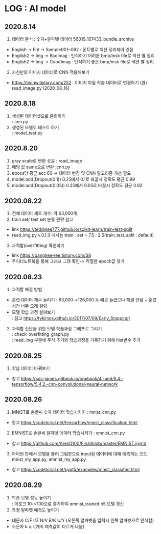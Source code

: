 # LOG : AI model

## 2020.8.14
1. 데이터 분석  : 숫자+알파벳 데이터
56019_107433_bundle_archive  
- English -> Fnt -> Sample001~062 : 폰트별로 섹션 정리되어 있음
- English2  -> Img -> BadImag : 인식하기 어려운 bmp/msk file로 섹션 별 정리
- English2  -> Img -> GoodImag : 인식하기 좋은 bmp/msk file로 섹션 별 정리

2. 자신만의 이미지 데이터로 CNN 적용해보기
- https://twinw.tistory.com/252
: 이미지 파일 학습 데이터로 변경하기 (완) read_image.py (2020_08_16)

## 2020.8.18

1. 생성된 데이터셋으로 훈련하기  
: cnn.py
2. 생성된 모델로 테스트 하기  
: model_test.py

## 2020.8.20
1. gray scale로 변환 성공
: read_image
2. 패딩 값 same으로 변환
:cnn.py
3. epocs당 평균 acc 60 -> 데이터 변경 및 CNN 알고리즘 개선 필요
4. model.add(Dropout(0.1)) 0.25에서 0.1로 바꿀시 정확도 평균 0.89
5. model.add(Dropout(0.05)) 0.25에서 0.05로 바꿀시 정확도 평균 0.92

## 2020.08.22
1. 전체 데이터 세트 개수: 약 63,000개
2. train set/ test set 분류 관련 참고  
- link <https://teddylee777.github.io/scikit-learn/train-test-split>  
- read_img.py v.0.1.0 에서는 train : set = 7.5 : 2.5(train_test_split : default)
3. 과적합(overfitting) 확인하기  
- link <https://ganghee-lee.tistory.com/38>
- 주피터노트북을 통해 그래프 그려 확인-> 적절한 epoch값 찾기

## 2020.08.23
1. 과적합 해결 방법
- 훈련 데이터 개수 늘리기 : 63,000->126,000 두 배로 늘렸으나 해결 안됨 + 훈련 시간 너무 오래 걸림  
- 모델 학습 과정 살펴보기    
: 참고 <https://tykimos.github.io/2017/07/09/Early_Stopping/>  
2. 과적합 진단을 위한 모델 학습과정 그래프로 그리기    
: check_overfitting_graph.py  
: read_img 부분에 주석 추가와 학습과정을 기록하기 위해 hist변수 추가  

## 2020.08.25
1. 학습 데이터 바꿔보기   
- 참고 <https://sdc-james.gitbook.io/onebook/4.-and/5.4.-tensorflow/5.4.2.-cnn-convolutional-neural-network>  

## 2020.08.26
1. MNIST로 손글씨 숫자 데이터 학습시키키 : mnist_cnn.py  
- 참고 <https://codetorial.net/tensorflow/mnist_classification.html>
2. EMNIST로 손글씨 알파벳 데이터 학습시키기  : emnist_cnn.py  
- 참고 <https://github.com/ArenD100/Final/blob/master/EMNIST.ipynb>
3. 파이썬 안에서 모델을 불러 그림판으로 input된 데이터에 대해 예측하는 코드 : mnist_my_app.py, emnist_my_app.py  
- 참고 <https://codetorial.net/pyqt5/examples/mnist_classifier.html>

## 2020.08.29 
1. 학습 모델 성능 높이기  
: 에포크 10->100으로 증가하여 emnist_trained.h5 모델 갱신  
2. 특정 알파벳 예측도 높이기  
- 대문자 C/F I/Z N/V R/K U/Y (오른쪽 알파벳을 입력시 왼쪽 알파벳으로 인식함)
- 소문자 b q r(계속 예측값이 다르게 나옴)

